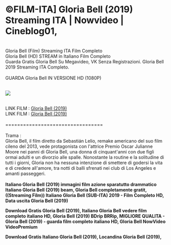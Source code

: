 <h1>©FILM-ITA] Gloria Bell (2019) Streaming ITA | Nowvideo | Cineblog01, </h1>
<br>
Gloria Bell (Film) Streaming ITA Film Completo<br>
Gloria Bell (HD) STREAM in Italiano Film Completo <br>
Guarda Gratis Gloria Bell Su Megavideo, VK Senza Registrazioni. Gloria Bell 2019 Streaming ITA Completo.<br> 
<br>
GUARDA Gloria Bell IN VERSIONE HD (1080P) 
<br>
<br>
<p><img src="https://mr.comingsoon.it/imgdb/locandine/235x336/55109.jpg" /></p>
<br>
LINK FILM : <a href="https://bit.ly/2F0McB4">Gloria Bell (2019)</a>
<br>
LINK FILM : <a href="https://bit.ly/2F0McB4">Gloria Bell (2019)</a>
<br>
<br>
=================================
<br>
<br>
Trama :<br>
Gloria Bell, il film diretto da Sebastián Lelio, remake americano del suo film cileno del 2013, vede protagonista con l'attrice Premio Oscar Julianne Moore nei panni di Gloria Bell, una donna di cinquant'anni con due figli ormai adulti e un divorzio alle spalle. Nonostante la routine e la solitudine di tutti i giorni, Gloria non ha nessuna intenzione di smettere di godersi la vita e di credere all'amore, tra notti di balli sfrenati nei club di Los Angeles e amanti passeggeri.

<br>
<br>
<strong>Italiano Gloria Bell (2019) immagini film azione sparatutto drammatico Italiano Gloria Bell (2019) beam, Gloria Bell completamente gratit, ((Streaming Film)) Italiano Gloria Bell (SUB-ITA) 2019 - Film Completo HD, Data uscita Gloria Bell (2019) 

Download Gratis Gloria Bell (2019), Italiano Gloria Bell vedere film completo italiano HD, Gloria Bell (2019) BDrip BRRip, MIGLIORE QUALITA - Gloria Bell (2019) - guarda film completo italiano HD, Gloria Bell NowVideo VideoPremium 

Download Gratis Italiano Gloria Bell (2019), Locandina Gloria Bell (2019),</strong>
